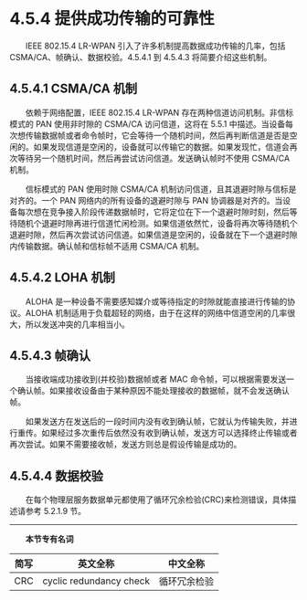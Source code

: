 # 4.5.4 提供成功传输的可靠性

　　IEEE 802.15.4 LR-WPAN 引入了许多机制提高数据成功传输的几率，包括 CSMA/CA、帧确认、数据校验。4.5.4.1 到 4.5.4.3 将简要介绍这些机制。

## 4.5.4.1 CSMA/CA 机制
　　依赖于网络配置，IEEE 802.15.4 LR-WPAN 存在两种信道访问机制。非信标模式的 PAN 使用非时隙的 CSMA/CA 访问信道，这将在 5.5.1 中描述。当设备每次想传输数据帧或者命令帧时，它会等待一个随机时间，然后再判断信道是否是空闲的。如果发现信道是空闲的，设备就可以传输它的数据。如果发现忙，信道会再次等待另一个随机时间，然后再尝试访问信道。发送确认帧时不使用 CSMA/CA 机制。

　　信标模式的 PAN 使用时隙 CSMA/CA 机制访问信道，且其退避时隙与信标是对齐的。一个 PAN 网络内的所有设备的退避时隙与 PAN 协调器是对齐的。当设备每次想在竞争接入阶段传递数据帧时，它将定位在下一个退避时隙时刻，然后等待随机个退避时隙再进行信道忙闲检测。如果信道依然忙，设备将再次等待随机个退避时隙，然后再次尝试访问信道。如果信道是空闲的，设备就在下一个退避时隙内传输数据。确认帧和信标帧不适用 CSMA/CA 机制。
## 4.5.4.2 LOHA 机制
　　ALOHA 是一种设备不需要感知媒介或等待指定的时隙就能直接进行传输的协议。ALOHA 机制适用于负载超轻的网络，由于在这样的网络中信道空闲的几率很大，所以发送冲突的几率相当小。
## 4.5.4.3 帧确认

　　当接收端成功接收到(并校验)数据帧或者 MAC 命令帧，可以根据需要发送一个确认帧。如果接收设备由于某种原因不能处理接收的数据帧，就不会发送确认帧。

　　如果发送方在发送后的一段时间内没有收到确认帧，它就认为传输失败，并进行重传。如果经过多次重传后依然没有收到确认帧，发送方可以选择终止传输或者再次尝试。如果不需要接收帧，发送方则总是假设传输是成功的。

## 4.5.4.4 数据校验
　　在每个物理层服务数据单元都使用了循环冗余检验(CRC)来检测错误，具体描述请参考 5.2.1.9 节。

---

　　**本节专有名词**

 简写 | 英文全称 | 中文全称
 ---- | ---- | ----
 CRC | cyclic redundancy check | 循环冗余检验
